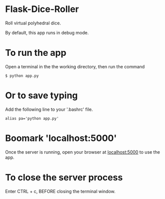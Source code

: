 # Flask-Dice-Roller

Roll virtual polyhedral dice.

By default, this app runs in debug mode.

# To run the app

Open a terminal in the the working directory, then run the command

```
$ python app.py
```

# Or to save typing

Add the following line to your '.bashrc' file.

```
alias pa='python app.py'
```

# Boomark 'localhost:5000'

Once the server is running, open your browser at [localhost:5000](http://localhost:5000/) to use the app.

# To close the server process

Enter CTRL + c, BEFORE closing the terminal window.
